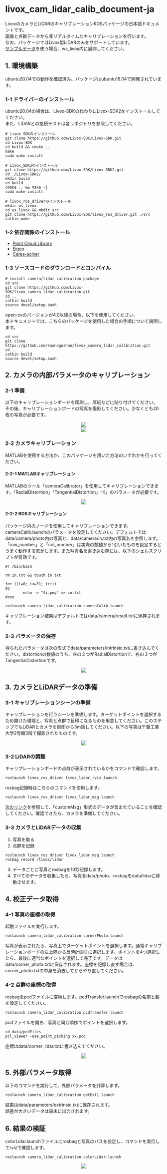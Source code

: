 # livox_cam_lidar_calib_document-ja
LivoxのカメラとLiDARのキャリブレーションROSパッケージの日本語ドキュメントです。  
画像と点群データから非リアルタイムなキャリブレーションを行います。  
なお、パッケージではLivox製LiDARのみをサポートしています。  
[サンプルデータ](https://terra-1-g.djicdn.com/65c028cd298f4669a7f0e40e50ba1131/Download/update/data.zip)を使う場合、ws_livox内に展開してください。

## 1. 環境構築
ubuntu20.04での動作を確認済み。パッケージはubuntu16.04で開発されています。
### 1-1 ドライバーのインストール
ubuntu20.04の場合は、Livox-SDKの代わりにLivox-SDK2をインストールしてください。  
また、LiDARとの接続テストは各リポジトリを参照してください。
```
# Livox_SDKのインストール
git clone https://github.com/Livox-SDK/Livox-SDK.git
cd Livox-SDK
cd build && cmake ..
make
sudo make install
```
```
# Livox_SDK2のインストール
git clone https://github.com/Livox-SDK/Livox-SDK2.git
cd ./Livox-SDK2/
mkdir build
cd build
cmake .. && make -j
sudo make install
```
```
# livox_ros_driverのインストール
mkdir ws_livox
cd ws_livox && mkdir src
git clone https://github.com/Livox-SDK/livox_ros_driver.git ./src
catkin_make
```  
### 1-2 依存関係のインストール
- [Point Cloud Library](https://pointclouds.org/downloads/)
- [Eigen](https://eigen.tuxfamily.org/dox/GettingStarted.html)
- [Ceres-solver](http://ceres-solver.org/installation.html)
### 1-3 ソースコードのダウンロードとコンパイル
```
# install camera/lidar calibration package
cd src
git clone https://github.com/Livox-SDK/livox_camera_lidar_calibration.git
cd ..
catkin build
source devel/setup.bash
```
open-cvのバージョンが4.0以降の場合、以下を使用してください。  
本ドキュメントでは、こちらのパッケージを使用した場合の手順について説明します。
```
cd src
git clone https://github.com/kaanoguzhan/livox_camera_lidar_calibration.git
cd ..
catkin build
source devel/setup.bash
```

## 2. カメラの内部パラメータのキャリブレーション
### 2-1 準備
以下のキャリブレーションボードを印刷し、厚紙などに貼り付けてください。  
その後、キャリブレーションボードの写真を撮影してください。少なくとも20枚の写真が必要です。
<div align="center">
<img src="https://github.com/YuwaAoki/livox_camera_lidar_calibration/blob/master/doc_resources/chess_board.png">
</div>

<div align="center">
<img src="https://github.com/CIT-Autonomous-Robot-Lab/livox_cam_lidar_calib_document-ja/blob/master/doc_resouces/calibphotoc.png">
</div>

### 2-2 カメラキャリブレーション  
MATLABを使用する方法か、このパッケージを用いた方法のいずれかを行ってください。
#### 2-2-1 MATLABキャリブレーション
MATLABのツール「cameraCalibrator」を使用してキャリブレーションできます。「RadialDistortion」「TangentialDistortion」「K」のパラメータが必要です。
<div align="center">
<img src="https://github.com/CIT-Autonomous-Robot-Lab/livox_cam_lidar_calib_document-ja/blob/master/doc_resouces/matcalib.png">
</div>

#### 2-2-2 ROSキャリブレーション
パッケージ内のノードを使用してキャリブレーションできます。
cameraCalib.launchのパラメータを設定してください。デフォルトではdata/camera/photo内の写真と、data/camera/in.txt内の写真名を参照します。「row_number」と「col_number」は実際の数値から1引いたものを設定するとうまく動作する気がします。また写真名を書き込む際には、以下のシェルスクリプトが有効です。  
```
#! /bin/bash

rm in.txt && touch in.txt

for ((i=0; i<=31; i++))
do
        echo -e "$i.png" >> in.txt
done
```
```
roslaunch camera_lidar_calibration cameraCalib.launch
```
キャリブレーション結果はデフォルトではdata/camera/result.txtに保存されます。

### 2-3 パラメータの保存
得られたパラメータは次の形式でdata/parameters/intrinsic.txtに書き込んでください。distortionの数値のうち、左の２つがRadialDistortionで、右の３つがTangentialDistortionです。

<div align="center">
<img src="https://github.com/YuwaAoki/livox_camera_lidar_calibration/blob/master/doc_resources/intrinsic_format.png">
</div>

## 3. カメラとLiDARデータの準備
### 3-1 キャリブレーションシーンの準備
キャリブレーションを行うシーンを準備します。ターゲットポイントを選択するため開けた環境と、写真と点群で目印になるものを用意してください。このステップでもLiDARとカメラを目印から3m話してください。以下の写真は千葉工業大学2号館3階で撮影されたものです。　　
<div align="center">
<img src="https://github.com/CIT-Autonomous-Robot-Lab/livox_cam_lidar_calib_document-ja/blob/master/doc_resouces/calibscene.png">
</div>   

### 3-2 LiDARの調整  
キャリブレーションボードの点群が表示されているかをコマンドで確認します。  
```
roslaunch livox_ros_driver livox_lidar_rviz.launch
```
rosbag記録時はこちらのコマンドを使用します。
```
roslaunch livox_ros_driver livox_lidar_msg.launch
```
[次のリンク](https://github.com/Livox-SDK/livox_ros_driver)を参照して、「customMsg」形式のデータが含まれていることを確認してください。確認できたら、カメラを準備してください。  
### 3-3 カメラとLiDARデータの収集
1. 写真を取る  
2. 点群を記録
```
roslaunch livox_ros_driver livox_lidar_msg.launch
rosbag record /livox/lidar
```
3. データごとに写真とrosbagを10秒記録します。
4. すべてのデータを収集したら、写真をdata/photo、rosbagをdata/lidarに移動させます。

## 4. 校正データ取得
### 4-1 写真の座標の取得
起動ファイルを実行します。
```
roslaunch camera_lidar_calibration cornerPhoto.launch
```
写真が表示されたら、写真上でターゲットポイントを選択します。通常キャリブレーションボードの左上隅から反時計回りに選択します。ポイントを4つ選択したら、最後に適当なポイントを選択して完了です。データはdata/corner_photo.txtに保存されます。座標を記録し直す場合は、corner_photo.txtの中身を消去してからやり直してください。
### 4-2 点群の座標の取得
rosbagをpcdファイルに変換します。pcdTransfer.launchでrosbagの名前と数を設定してください。
```
roslaunch camera_lidar_calibration pcdTransfer.launch
```
pcdファイルを開き、写真と同じ順序でポイントを選択します。
```
cd data/pcdFiles
pcl_viewer -use_point_picking xx.pcd
```
座標はdata/corner_lidar.txtに書き込んでください。  
<div align="center">
<img src="https://github.com/YuwaAoki/livox_camera_lidar_calibration/blob/master/doc_resources/corner_lidar.png">
</div>  

## 5. 外部パラメータ取得
以下のコマンドを実行して、外部パラメータを計算します。
```
roslaunch camera_lidar_calibration getExt1.launch
```
結果はdata/parameters/extrinsic.txtに保存されます。  
誤差が大きいデータは端末に出力されます。

## 6. 結果の検証
colorLidar.launchファイルにrosbagと写真のパスを設定し、コマンドを実行してrvizで確認します。
```
roslaunch camera_lidar_calibration colorLidar.launch
```
<div align="center">
<img src="https://github.com/CIT-Autonomous-Robot-Lab/livox_cam_lidar_calib_document-ja/blob/master/doc_resouces/colorlidar.png">
</div>
